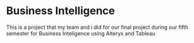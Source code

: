 # Business Intelligence

This is a project that my team and i did for our final project during our fifth semester for Business Inteligence using Alteryx and Tableau 
